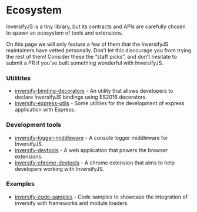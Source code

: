 # Ecosystem
InversifyJS is a tiny library, but its contracts and APIs are carefully chosen to spawn an ecosystem of tools and extensions.

On this page we will only feature a few of them that the InversifyJS maintainers have vetted personally. 
Don’t let this discourage you from trying the rest of them!
Consider these the “staff picks”, and don’t hesitate to submit a PR if you’ve built something wonderful with InversifyJS.

### Utilitites
- [inversify-binding-decorators]() - An utility that allows developers to declare InversifyJS bindings using ES2016 decorators.
- [inversify-express-utils](https://github.com/inversify/inversify-express-utils) - Some utilities for the development of express application with Express.

### Development tools
- [inversify-logger-middleware](https://github.com/inversify/inversify-logger-middleware) - A console logger middleware for InversifyJS.
- [inversify-devtools](https://github.com/inversify/inversify-devtools) - A web application that powers the browser extensions.
- [inversify-chrome-devtools](https://github.com/inversify/inversify-chrome-devtools) - A chrome extension that aims to help developers working with InversifyJS.

### Examples
- [inversify-code-samples]() - Code samples to showcase the integration of inversify with frameworks and module loaders.
